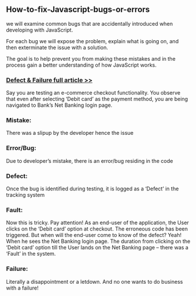 ## How-to-fix-Javascript-bugs-or-errors



we will examine common bugs that are accidentally introduced when developing with JavaScript.

For each bug we will expose the problem, explain what is going on, and then exterminate the issue with a solution. 

The goal is to help prevent you from making these mistakes and in the process gain a better understanding of how JavaScript works.


### [Defect & Failure full article >>](https://www.quora.com/What-is-the-difference-between-Bug-and-Error)

Say you are testing an e-commerce checkout functionality. You observe that even after selecting ‘Debit card’ as the payment method, you are being navigated to Bank’s Net Banking login page.

### Mistake: 

There was a slipup by the developer hence the issue

### Error/Bug:

 Due to developer’s mistake, there is an error/bug residing in the code

### Defect:

 Once the bug is identified during testing, it is logged as a ‘Defect’ in the tracking system

### Fault:

 Now this is tricky. Pay attention! As an end-user of the application, the User clicks on the ‘Debit card’ option at checkout. The erroneous code has been triggered. But when will the end-user come to know of the defect? Yeah! When he sees the Net Banking login page. The duration from clicking on the ‘Debit card’ option till the User lands on the Net Banking page – there was a ‘Fault’ in the system.

### Failure:

 Literally a disappointment or a letdown. And no one wants to do business with a failure!
